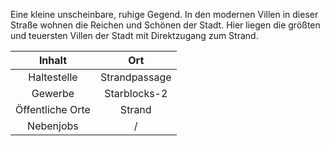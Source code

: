 Eine kleine unscheinbare, ruhige Gegend. In den modernen Villen in dieser Straße wohnen die Reichen und Schönen der Stadt. Hier liegen die größten und teuersten Villen der Stadt mit Direktzugang zum Strand.

| Inhalt | Ort |
| :-: | :-: |
| Haltestelle | Strandpassage |
| Gewerbe | Starblocks-2 |
| Öffentliche Orte | Strand |
| Nebenjobs | / |
